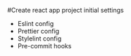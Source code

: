 #Create react app project initial settings

- Eslint config
- Prettier config
- Stylelint config
- Pre-commit hooks

